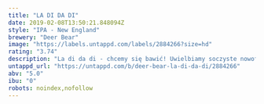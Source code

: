 ```yaml
---
title: "LA DI DA DI"
date: 2019-02-08T13:50:21.848094Z
style: "IPA - New England"
brewery: "Deer Bear"
image: "https://labels.untappd.com/labels/2884266?size=hd"
rating: "3.74"
description: "La di da di - chcemy się bawić! Uwielbiamy soczyste nowofalowe IPY, pełne smaku i aromatu najlepszych amerykańskich i australijskich chmieli! Jak się bawić to się bawić - nie żałowaliśmy niczego - absurdalnie duża ilość chmielu, angielskie drożdże i spory udział płatków, by stworzyć owocowy koktajl dla każdego beer geeka. Tak powstaje legenda."
untappd_url: "https://untappd.com/b/deer-bear-la-di-da-di/2884266"
abv: "5.0"
ibu: "0"
robots: noindex,nofollow
---
```

